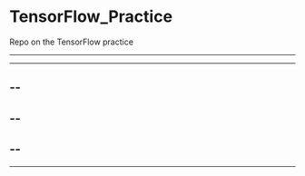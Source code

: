 # TensorFlow_Practice

Repo on the TensorFlow practice

----
-----
--
----
--
--------------
--
--
------
